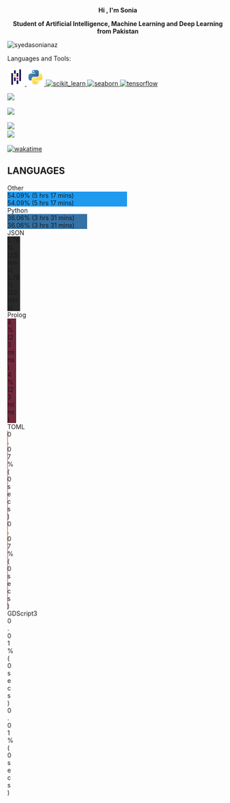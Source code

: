<p align="center"><b>Hi , I'm Sonia</p></b>
<p align="center"><b>Student of Artificial Intelligence, Machine Learning and Deep Learning from Pakistan</p></b>

<p align="left"> <img src="https://komarev.com/ghpvc/?username=syedasonianaz&label=Profile%20views&color=0e75b6&style=flat" alt="syedasonianaz" /> </p>

<p align="left">Languages and Tools:</p>
<p align="left"> <a href="https://pandas.pydata.org/" target="_blank" rel="noreferrer"> <img src="https://raw.githubusercontent.com/devicons/devicon/2ae2a900d2f041da66e950e4d48052658d850630/icons/pandas/pandas-original.svg" alt="pandas" width="40" height="40"/> </a> <a href="https://www.python.org" target="_blank" rel="noreferrer"> <img src="https://raw.githubusercontent.com/devicons/devicon/master/icons/python/python-original.svg" alt="python" width="40" height="40"/> </a> <a href="https://scikit-learn.org/" target="_blank" rel="noreferrer"> <img src="https://upload.wikimedia.org/wikipedia/commons/0/05/Scikit_learn_logo_small.svg" alt="scikit_learn" width="40" height="40"/> </a> <a href="https://seaborn.pydata.org/" target="_blank" rel="noreferrer"> <img src="https://seaborn.pydata.org/_images/logo-mark-lightbg.svg" alt="seaborn" width="40" height="40"/> </a> <a href="https://www.tensorflow.org" target="_blank" rel="noreferrer"> <img src="https://www.vectorlogo.zone/logos/tensorflow/tensorflow-icon.svg" alt="tensorflow" width="40" height="40"/> </a> </p>


![](https://github-readme-stats.vercel.app/api/wakatime?username=syedasonianaz&theme=dark&border_radius=5&layout=compact)

![](https://github-readme-stats.vercel.app/api?username=syedasonianaz&theme=dark&hide_border=false&include_all_commits=false&count_private=false)<br/>

![](https://github-readme-streak-stats.herokuapp.com/?user=syedasonianazi&theme=dark&hide_border=false)<br/>
![](https://github-readme-stats.vercel.app/api/top-langs/?username=syedasonianaz&theme=dark&hide_border=false&include_all_commits=false&count_private=false&layout=compact)

[![wakatime](https://wakatime.com/badge/user/825b6764-a432-49e5-9980-96831b5d90a3.svg)](https://wakatime.com/@825b6764-a432-49e5-9980-96831b5d90a3)

<div class="col-md-6 center-xs left-md m-bottom-xs-40">
          <h2>
            LANGUAGES
            <i class="fa fa-question-circle tip" title="" data-original-title="Programming languages used since Sep 21 2023"></i>
          </h2>
          <div id="languages">
    <div class="metrics-table m-top-xs-10">
        <div class="metric-row row">
          <div class="metric-name col-xs-3 right-xs">
            Other
          </div>
          <div class="metric-progress col-xs-8 left-xs">
            <div class="progress">
              <div class="progress-bar tip hide-sm" title="" data-placement="top" role="progressbar" aria-valuenow="54.09" aria-valuemin="0" aria-valuemax="54.09" style="width:54.09%;background-color:#1f9aef;" data-original-title="54.09% (5 hrs 17 mins)">
                <span class="sr-only">54.09% (5 hrs 17 mins)</span>
              </div>
              <div class="progress-bar tip hide-xs show-sm" title="" data-placement="right" role="progressbar" aria-valuenow="54.09" aria-valuemin="0" aria-valuemax="54.09" style="width:54.09%;background-color:#1f9aef;" data-original-title="54.09% (5 hrs 17 mins)">
                <span class="sr-only">54.09% (5 hrs 17 mins)</span>
              </div>
            </div>
          </div>
        </div>
        <div class="metric-row row">
          <div class="metric-name col-xs-3 right-xs">
            Python
          </div>
          <div class="metric-progress col-xs-8 left-xs">
            <div class="progress">
              <div class="progress-bar tip hide-sm" title="" data-placement="top" role="progressbar" aria-valuenow="36.06" aria-valuemin="0" aria-valuemax="36.06" style="width:36.06%;background-color:#3572A5;" data-original-title="36.06% (3 hrs 31 mins)">
                <span class="sr-only">36.06% (3 hrs 31 mins)</span>
              </div>
              <div class="progress-bar tip hide-xs show-sm" title="" data-placement="right" role="progressbar" aria-valuenow="36.06" aria-valuemin="0" aria-valuemax="36.06" style="width:36.06%;background-color:#3572A5;" data-original-title="36.06% (3 hrs 31 mins)">
                <span class="sr-only">36.06% (3 hrs 31 mins)</span>
              </div>
            </div>
          </div>
        </div>
        <div class="metric-row row">
          <div class="metric-name col-xs-3 right-xs">
            JSON
          </div>
          <div class="metric-progress col-xs-8 left-xs">
            <div class="progress">
              <div class="progress-bar tip hide-sm" title="" data-placement="top" role="progressbar" aria-valuenow="5.76" aria-valuemin="0" aria-valuemax="5.76" style="width:5.76%;background-color:#292929;" data-original-title="5.76% (33 mins)">
                <span class="sr-only">5.76% (33 mins)</span>
              </div>
              <div class="progress-bar tip hide-xs show-sm" title="" data-placement="right" role="progressbar" aria-valuenow="5.76" aria-valuemin="0" aria-valuemax="5.76" style="width:5.76%;background-color:#292929;" data-original-title="5.76% (33 mins)">
                <span class="sr-only">5.76% (33 mins)</span>
              </div>
            </div>
          </div>
        </div>
        <div class="metric-row row">
          <div class="metric-name col-xs-3 right-xs">
            Prolog
          </div>
          <div class="metric-progress col-xs-8 left-xs">
            <div class="progress">
              <div class="progress-bar tip hide-sm" title="" data-placement="top" role="progressbar" aria-valuenow="4" aria-valuemin="0" aria-valuemax="4" style="width:4%;background-color:#74283c;" data-original-title="4% (23 mins)">
                <span class="sr-only">4% (23 mins)</span>
              </div>
              <div class="progress-bar tip hide-xs show-sm" title="" data-placement="right" role="progressbar" aria-valuenow="4" aria-valuemin="0" aria-valuemax="4" style="width:4%;background-color:#74283c;" data-original-title="4% (23 mins)">
                <span class="sr-only">4% (23 mins)</span>
              </div>
            </div>
          </div>
        </div>
        <div class="metric-row row">
          <div class="metric-name col-xs-3 right-xs">
            TOML
          </div>
          <div class="metric-progress col-xs-8 left-xs">
            <div class="progress">
              <div class="progress-bar tip hide-sm" title="" data-placement="top" role="progressbar" aria-valuenow="0.07" aria-valuemin="0" aria-valuemax="0.07" style="width:0.07%;background-color:#9c4221;" data-original-title="0.07% (0 secs)">
                <span class="sr-only">0.07% (0 secs)</span>
              </div>
              <div class="progress-bar tip hide-xs show-sm" title="" data-placement="right" role="progressbar" aria-valuenow="0.07" aria-valuemin="0" aria-valuemax="0.07" style="width:0.07%;background-color:#9c4221;" data-original-title="0.07% (0 secs)">
                <span class="sr-only">0.07% (0 secs)</span>
              </div>
            </div>
          </div>
        </div>
        <div class="metric-row row">
          <div class="metric-name col-xs-3 right-xs">
            GDScript3
          </div>
          <div class="metric-progress col-xs-8 left-xs">
            <div class="progress">
              <div class="progress-bar tip hide-sm" title="" data-placement="top" role="progressbar" aria-valuenow="0.01" aria-valuemin="0" aria-valuemax="0.01" style="width:0.01%;background-color:#1f9aef;" data-original-title="0.01% (0 secs)">
                <span class="sr-only">0.01% (0 secs)</span>
              </div>
              <div class="progress-bar tip hide-xs show-sm" title="" data-placement="right" role="progressbar" aria-valuenow="0.01" aria-valuemin="0" aria-valuemax="0.01" style="width:0.01%;background-color:#1f9aef;" data-original-title="0.01% (0 secs)">
                <span class="sr-only">0.01% (0 secs)</span>
              </div>
            </div>
          </div>
        </div>
    </div>
  </div>
        </div>
